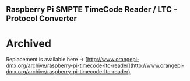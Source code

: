 ## Raspberry Pi SMPTE TimeCode Reader / LTC - Protocol Converter ##

# Archived

Replacement is available here -> [http://www.orangepi-dmx.org/archive/raspberry-pi-timecode-ltc-reader](http://www.orangepi-dmx.org/archive/raspberry-pi-timecode-ltc-reader)
